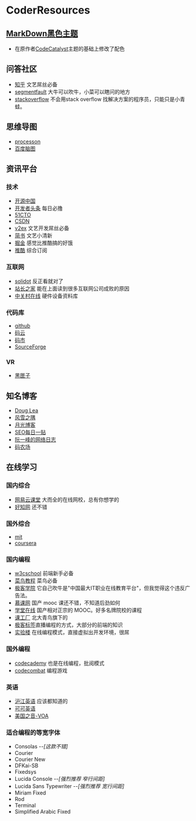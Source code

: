 # CoderResources

## [MarkDown黑色主题](https://github.com/Symars/Coder-Path/blob/master/markdown-theme.css)

* 在原作者[CodeCatalyst](https://github.com/CodeCatalyst/mou-theme-solarized/blob/master/CSS/Solarized%20(Dark).css)主题的基础上修改了配色

## 问答社区
* [知乎](https://www.zhihu.com/) 文艺屌丝必备
* [segmentfault](https://segmentfault.com/) 大牛可以吹牛，小菜可以瞎问的地方
* [stackoverflow](http://stackoverflow.com/) 不会用stack overflow 找解决方案的程序员，只能只是小青蛙。

## 思维导图
* [processon](https://www.processon.com/)
* [百度脑图](http://naotu.baidu.com)

## 资讯平台

### 技术
* [开源中国](http://www.oschina.net/)
* [开发者头条](http://toutiao.io/) 每日必撸
* [51CTO](http://www.51cto.com/)
* [CSDN](http://www.csdn.net/)
* [v2ex](https://www.v2ex.com) 文艺开发屌丝必备
* [简书](http://www.jianshu.com/) 文艺小清新
* [掘金](http://gold.xitu.io/welcome) 感觉比推酷搞的好饿
* [推酷](http://www.tuicool.com/) 综合订阅

### 互联网
* [solidot](http://www.solidot.org/) 反正看就对了
* [站长之家](http://www.chinaz.com/) 能在上面读到很多互联网公司成败的原因
* [中关村在线](http://www.zol.com.cn/) 硬件设备资料库

### 代码库
* [github](https://www.github.com)
* [码云](http://git.oschina.net/)
* [码市](https://coding.net/)
* [SourceForge](https://sourceforge.net/)

### VR
* [黑匣子](http://www.heix.cn/)

## 知名博客
* [Doug Lea](http://gee.cs.oswego.edu/)
* [风雪之隅](http://www.laruence.com/)
* [月光博客](http://www.williamlong.info/)
* [SEO每日一贴](http://www.seozac.com/)
* [阮一峰的网络日志](http://www.ruanyifeng.com/)
* [码农场](http://http://www.hankcs.com/)

## 在线学习

### 国内综合
* [网易云课堂](http://study.163.com/#/index) 大而全的在线网校，总有你想学的
* [好知网](http://www.howzhi.com/) 还不错

### 国外综合
* [mit](http://ocw.mit.edu/)
* [coursera](https://www.coursera.org)

### 国内编程
* [w3cschool](http://www.w3school.com.cn/) 前端新手必备
* [菜鸟教程](http://www.runoob.com/) 菜鸟必备
* [极客学院](http://www.jikexueyuan.com/) 它自己吹牛是"中国最大IT职业在线教育平台"，但我觉得这个违反广告法。 
* [慕课网](http://www.imooc.com/) 国产 mooc 课还不错，不知道后劲如何
* [学堂在线](http://www.xuetangx.com/) 国产相对正宗的 MOOC。好多名牌院校的课程
* [课工厂](http://www.kgc.cn/) 北大青鸟旗下的
* [极客标签](http://www.gbtags.com/)直播编程的方式，大部分的前端的知识
* [实验楼](https://www.shiyanlou.com) 在线编程模式，直接虚拟出开发环境，很屌

### 国外编程
* [codecademy](https://www.codecademy.com/) 也是在线编程，批阅模式
* [codecombat](http://cn.codecombat.com/) 编程游戏

### 英语
* [沪江英语](http://www.hjenglish.com/) 应该都知道的
* [可可英语](http://www.kekenet.com/)
* [美国之音-VOA](http://www.51voa.com/)

### 适合编程的等宽字体
* Consolas                        --*[这款不错]*
* Courier
* Courier New
* DFKai-SB
* Fixedsys
* Lucida Console                  --*[强烈推荐 窄行间距]*
* Lucida Sans Typewriter          --*[强烈推荐 宽行间距]*
* Miriam Fixed
* Rod
* Terminal
* Simplified Arabic Fixed
